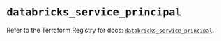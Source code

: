 # `databricks_service_principal`

Refer to the Terraform Registry for docs: [`databricks_service_principal`](https://registry.terraform.io/providers/databricks/databricks/1.88.0/docs/resources/service_principal).
